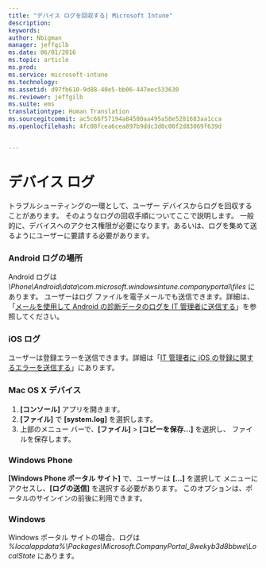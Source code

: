 ```yaml
---
title: "デバイス ログを回収する| Microsoft Intune"
description: 
keywords: 
author: Nbigman
manager: jeffgilb
ms.date: 06/01/2016
ms.topic: article
ms.prod: 
ms.service: microsoft-intune
ms.technology: 
ms.assetid: d97fb610-9d88-40e5-bb06-447eec533630
ms.reviewer: jeffgilb
ms.suite: ems
translationtype: Human Translation
ms.sourcegitcommit: ac5c66f57194a84580aa495a58e5281683aa1cca
ms.openlocfilehash: 4fc08fcea6cea897b9ddc3d0c00f2d83069f639d


---
```


# デバイス ログ

トラブルシューティングの一環として、ユーザー デバイスからログを回収することがあります。 そのようなログの回収手順についてここで説明します。 一般的に、デバイスへのアクセス権限が必要になります。あるいは、ログを集めて送るようにユーザーに要請する必要があります。 

### Android ログの場所
Android ログは *<Android Device>\Phone\Android\data\com.microsoft.windowsintune.companyportal\files* にあります。 ユーザーはログ ファイルを電子メールでも送信できます。詳細は、「[メールを使用して Android の診断データのログを IT 管理者に送信する](/intune/enduser/send-diagnostic-data-logs-to-your-it-administrator-using-email-android)」を参照してください。

### iOS ログ

ユーザーは登録エラーを送信できます。詳細は「[IT 管理者に iOS の登録に関するエラーを送信する](/intune/enduser/send-errors-to-your-it-admin-ios)」にあります。

### Mac OS X デバイス

1. **[コンソール]** アプリを開きます。
2. **[ファイル]** で **[system.log]** を選択します。
3. 上部のメニュー バーで、**[ファイル]**  >  **[コピーを保存…]** を選択し、 ファイルを保存します。

### Windows Phone

**[Windows Phone ポータル サイト]** で、ユーザーは **[…]** を選択して メニューにアクセスし、**[ログの送信]** を選択する必要があります。 このオプションは、ポータルのサインインの前後に利用できます。

### Windows

Windows ポータル サイトの場合、ログは *%localappdata%\Packages\Microsoft.CompanyPortal_8wekyb3d8bbwe\LocalState* にあります。



<!--HONumber=Jun16_HO4-->


